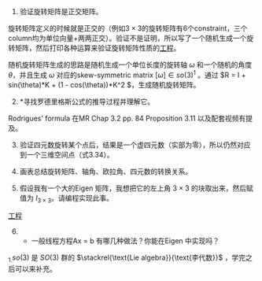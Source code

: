 1. 验证旋转矩阵是正交矩阵。

旋转矩阵定义的时候就是正交的（例如$3\times3$的旋转矩阵有6个constraint，三个column均为单位向量+两两正交）。验证不是证明，所以写了一个随机生成一个旋转矩阵，然后打印各种运算来验证旋转矩阵性质的[工程](../代码/det33)。

随机旋转矩阵生成的思路是随机生成一个单位长度的旋转轴 $\omega$ 和一个随机的角度 $\theta$，并且生成 $\omega$ 对应的skew-symmetric matrix  $[\omega] \in so(3)^{1}$ 。通过 $R = I + sin(\theta)*K + (1 - cos(\theta))*K^2 $，生成随机旋转矩阵。
<!--TODO 用数学语言证明上式能生成的旋转矩阵的集合为SO(3)-->

2. *寻找罗德里格斯公式的推导过程并理解它。

Rodrigues' formula 在MR Chap 3.2 pp. 84 Proposition 3.11 以及配套视频有提及。

3. 验证四元数旋转某个点后，结果是一个虚四元数（实部为零），所以仍然对应到一个三维空间点（式3.34）。

<!--四元数是第二周的内容，暂时跳过-->

4. 画表总结旋转矩阵、轴角、欧拉角、四元数的转换关系。

<!--暂时跳过，理由同上-->

5. 假设我有一个大的Eigen 矩阵，我想把它的左上角 $3\times 3$ 的块取出来，然后赋值为
$I_{3\times 3}$。请编程实现此事。

[工程](../代码/extract33)

6. * 一般线程方程Ax = b 有哪几种做法？你能在Eigen 中实现吗？

<!--暂时跳过，理由同上-->




$_{1.} so(3)$ 是 $SO(3)$ 群的 $\stackrel{\text{Lie algebra}}{\text{李代数}}$ ，学完之后可以来补充。